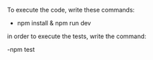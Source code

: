 To execute the code, write these commands:

- npm install & npm run dev

in order to execute the tests, write the command:

-npm test
